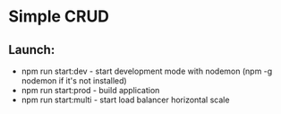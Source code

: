# Simple CRUD

## Launch:

- npm run start:dev - start development mode with nodemon (npm -g nodemon if it's not installed)
- npm run start:prod - build application
- npm run start:multi - start load balancer horizontal scale